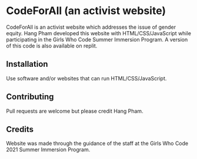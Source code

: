 # CodeForAll (an activist website)
CodeForAll is an activist website which addresses the issue of gender equity. Hang Pham developed this website with HTML/CSS/JavaScript while participating in the Girls Who Code Summer Immersion Program. A version of this code is also available on replit.


## Installation
Use software and/or websites that can run HTML/CSS/JavaScript.

## Contributing
Pull requests are welcome but please credit Hang Pham. 

## Credits 
Website was made through the guidance of the staff at the Girls Who Code 2021 Summer Immersion Program. 

